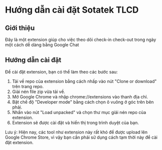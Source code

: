 # Hướng dẫn cài đặt Sotatek TLCD

## Giới thiệu

Đây là một extension giúp cho việc theo dõi check-in check-out trong ngày một cách dễ dàng bằng Google Chat

## Hướng dẫn cài đặt

Để cài đặt extension, bạn có thể làm theo các bước sau:

1. Tải về repo của extension bằng cách nhấp vào nút "Clone or download" trên trang repo.
2. Giải nén file zip vừa tải về.
3. Mở Google Chrome và nhập chrome://extensions vào thanh địa chỉ.
4. Bật chế độ "Developer mode" bằng cách chọn ô vuông ở góc trên bên phải.
5. Nhấn vào nút "Load unpacked" và chọn thư mục giải nén repo của extension.
6. Extension sẽ được cài đặt và hiển thị trong trình duyệt của bạn.

Lưu ý: Hiện nay, các tool như extension này rất khó để được upload lên Google Chrome Store, vì vậy bạn cần phải sử dụng cách tạm thời này để cài đặt extension.
